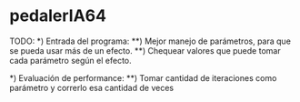 pedalerIA64
===========




TODO:
*) Entrada del programa:
**) Mejor manejo de parámetros, para que se pueda usar más de un efecto.
**) Chequear valores que puede tomar cada parámetro según el efecto.

*) Evaluación de performance:
**) Tomar cantidad de iteraciones como parámetro y correrlo esa cantidad de veces